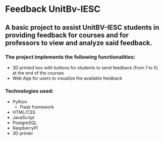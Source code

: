 # Feedback UnitBv-IESC
## A basic project to assist UnitBV-IESC students in providing feedback for courses and for professors to view and analyze said feedback.

### The project implements the following functionalities:
* 3D printed box with buttons for students to send feedback (from 1 to 5) at the end of the courses
* Web App for users to visualize the available feedback

### Technologies used:
* Python
  - Flask framework
* HTML/CSS
* JavaScript
* PostgreSQL
* RaspberryPI
* 3D printer
